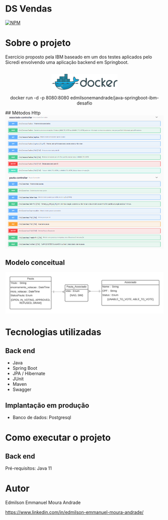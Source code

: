 # DS Vendas
[![NPM](https://img.shields.io/npm/l/react)](https://github.com/EdmilsonEMAndrade/projeto-sds3/blob/master/LICENSE) 

# Sobre o projeto

Exercício proposto pela IBM baseado em um dos testes aplicados pelo Sicredi envolvendo uma aplicação backend em Springboot.

##
<div align='center'>
<img src="./asset/docker.png"  height="50" alt="docker"/> 
  <br/>
  <p>docker run -d -p 8080:8080 edmilsonemandrade/java-springboot-ibm-desafio</p>
</div>
## Métodos Http
<img src="./asset/metodosHttp.PNG" alt="Métodos Http"/>


## Modelo conceitual
<img src="./asset/modelo_conceitual.jpeg" alt="Modelo Banco"/>

# Tecnologias utilizadas
## Back end
- Java
- Spring Boot
- JPA / Hibernate
- JUnit
- Maven
- Swagger
## Implantação em produção
- Banco de dados: Postgresql

# Como executar o projeto

## Back end
Pré-requisitos: Java 11

# Autor
Edmilson Emmanuel Moura Andrade

https://www.linkedin.com/in/edmilson-emmanuel-moura-andrade/
